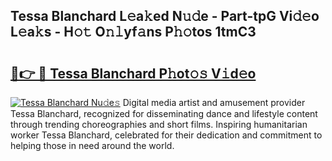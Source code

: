 ## Tessa Blanchard L𝚎a𝚔ed N𝚞𝚍e - Part-tpG Vi𝚍𝚎o L𝚎a𝚔s - H𝚘𝚝 O𝚗𝚕yf𝚊ns P𝚑𝚘tos 1tmC3

# <h2><a href="http://kfcrwq4.oniu.top/?m=Tessa+Blanchard">🔗👉 🔴 Tessa Blanchard P𝚑ot𝚘𝚜 V𝚒d𝚎o</a></h2>

[![Tessa Blanchard Nu𝚍e𝚜](https://i.imgur.com/0qMVB7G.gif)](http://kfcrwq4.oniu.top/?m=Tessa+Blanchard)
Digital media artist and amusement provider Tessa Blanchard, recognized for disseminating dance and lifestyle content through trending choreographies and short films. Inspiring humanitarian worker Tessa Blanchard, celebrated for their dedication and commitment to helping those in need around the world.  
